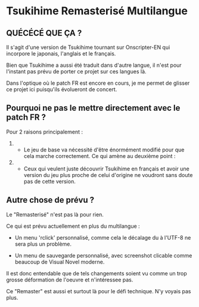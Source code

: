 # Tsukihime Remasterisé Multilangue

## QUÉCÉCÉ QUE ÇA ?

Il s'agit d'une version de Tsukihime tournant sur Onscripter-EN qui incorpore le japonais, l'anglais et le français.

Bien que Tsukihime a aussi été traduit dans d'autre langue, il n'est pour l'instant pas prévu de porter ce projet sur ces langues là.

Dans l'optique où le patch FR est encore en cours, je me permet de glisser ce projet ici puisqu'ils évolueront de concert.

## Pourquoi ne pas le mettre directement avec le patch FR ?

Pour 2 raisons principalement :

1. - Le jeu de base va nécessité d'être énormément modifié pour que cela marche correctement. Ce qui amène au deuxième point :

2. - Ceux qui veulent juste découvrir Tsukihime en français et avoir une version du jeu plus proche de celui d'origine ne voudront sans doute pas de cette version.

## Autre chose de prévu ?

Le "Remasterisé" n'est pas là pour rien.

Ce qui est prévu actuellement en plus du multilangue :

- Un menu 'rclick' personnalisé, comme cela le décalage du à l'UTF-8 ne sera plus un problème.

- Un menu de sauvegarde personnalisé, avec screenshot clicable comme beaucoup de Visual Novel moderne.

Il est donc entendable que de tels changements soient vu comme un trop grosse déformation de l'oeuvre et n'intéressee pas.

Ce "Remaster" est aussi et surtout là pour le défi technique. N'y voyais pas plus.